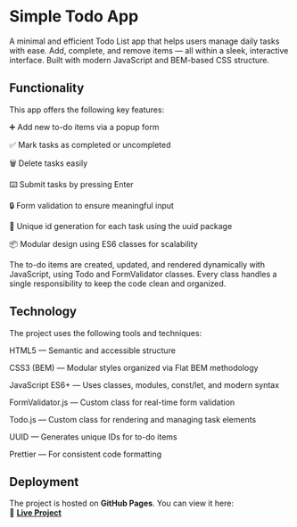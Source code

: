 # Simple Todo App

A minimal and efficient Todo List app that helps users manage daily tasks with ease. Add, complete, and remove items — all within a sleek, interactive interface. Built with modern JavaScript and BEM-based CSS structure.

## Functionality

This app offers the following key features:

➕ Add new to-do items via a popup form

✅ Mark tasks as completed or uncompleted

🗑️ Delete tasks easily

⌨️ Submit tasks by pressing Enter

🔒 Form validation to ensure meaningful input

🧠 Unique id generation for each task using the uuid package

📦 Modular design using ES6 classes for scalability

The to-do items are created, updated, and rendered dynamically with JavaScript, using Todo and FormValidator classes. Every class handles a single responsibility to keep the code clean and organized.

## Technology

The project uses the following tools and techniques:

HTML5 — Semantic and accessible structure

CSS3 (BEM) — Modular styles organized via Flat BEM methodology

JavaScript ES6+ — Uses classes, modules, const/let, and modern syntax

FormValidator.js — Custom class for real-time form validation

Todo.js — Custom class for rendering and managing task elements

UUID — Generates unique IDs for to-do items

Prettier — For consistent code formatting

## Deployment

The project is hosted on **GitHub Pages**. You can view it here:  
🔗 **[Live Project](https://adhi654.github.io/se_project_spots/)**
